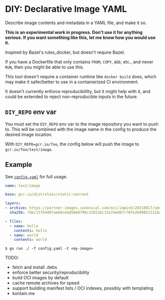# DIY: Declarative Image YAML

Describe image contents and metadata in a YAML file, and make it so.

**This is an experimental work in progress. Don't use it for anything serious. If you want something like this, let me know how you would use it.**

Inspired by Bazel's rules_docker, but doesn't require Bazel.

If you have a Dockerfile that only contains `FROM`, `COPY`, `ADD`, etc., and never `RUN`, then you might be able to use this.

This tool doesn't require a container runtime like `docker build` does, which may make it safer/better to use in a containerized CI environment.

It doesn't currently enforce reproducibililty, but it might help with it, and could be extended to reject non-reproducible inputs in the future.

## `DIY_REPO` env var

You must set the `DIY_REPO` env var to the image repository you want to push to.
This will be combined with the image name in the config to produce the desired image location.

With `DIY_REPO=gcr.io/foo`, the config below will push the image to `gcr.io/foo/test/image`.

## Example

See [`config.yaml`](./config.yaml) for full usage.

```yaml
name: test/image

base: gcr.io/distroless/static:nonroot

layers:
- archive: https://partner-images.canonical.com/oci/impish/20210817/ubuntu-impish-oci-amd64-root.tar.gz
  sha256: 7dec15764407aeb0cebd5840798c15651bc13a7ded07c70fe2699051311baa50

- files:
  - name: hello
    contents: hello
  - name: world
    contents: world
```

```console
$ go run ./ -f config.yaml -t <my-image>
```

TODO:
- fetch and install .debs
- enforce better security/reproducibility
- build OCI images by default
- cache remote archives for speed
- support building manifest lists / OCI indexes, possibly with templating
- kontain.me
